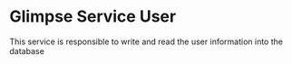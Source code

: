 Glimpse Service User
====================

This service is responsible to write and read the user information into the database
